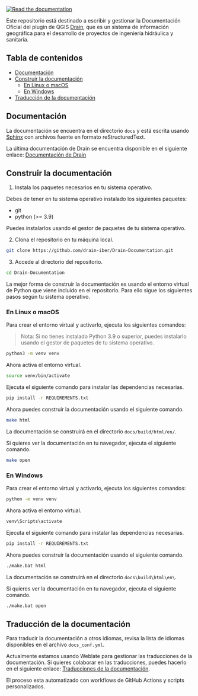 [![Read the documentation](https://img.shields.io/badge/Read-the%20docs-green.svg)](https://docs.drain.org/testing/)

Este repositorio está destinado a escribir y gestionar la Documentación Oficial del plugin de QGIS [Drain](https://www.drain.org),
que es un sistema de información geográfica para el desarrollo de proyectos de ingeniería hidráulica y sanitaria.

## Tabla de contenidos

- [Documentación](#documentación)
- [Construir la documentación](#construir-la-documentación)
  - [En Linux o macOS](#en-linux-o-macos)
  - [En Windows](#en-windows)
- [Traducción de la documentación](#traducción-de-la-documentación)

## Documentación

La documentación se encuentra en el directorio `docs` y está escrita usando [Sphinx](https://www.sphinx-doc.org/en/master/) con archivos fuente en formato reStructuredText.

La última documentación de Drain se encuentra disponible en el siguiente enlace: [Documentación de Drain](https://docs.drain.org/testing/)

## Construir la documentación

1. Instala los paquetes necesarios en tu sistema operativo.

Debes de tener en tu sistema operativo instalado los siguientes paquetes:

- git
- python (>= 3.9)

Puedes instalarlos usando el gestor de paquetes de tu sistema operativo.

2. Clona el repositorio en tu máquina local.

```bash
git clone https://github.com/drain-iber/Drain-Documentation.git
```

3. Accede al directorio del repositorio.

```bash
cd Drain-Documentation
```

La mejor forma de construir la documentación es usando el entorno virtual de Python que viene incluido en el repositorio. Para ello sigue los siguientes pasos según tu sistema operativo.

### En Linux o macOS

Para crear el entorno virtual y activarlo, ejecuta los siguientes comandos:

> Nota: Si no tienes instalado Python 3.9 o superior, puedes instalarlo usando el gestor de paquetes de tu sistema operativo.

```bash
python3 -m venv venv
```

Ahora activa el entorno virtual.

```bash
source venv/bin/activate
```

Ejecuta el siguiente comando para instalar las dependencias necesarias.

```bash
pip install -r REQUIREMENTS.txt
```

Ahora puedes construir la documentación usando el siguiente comando.

```bash
make html
```

La documentación se construirá en el directorio `docs/build/html/en/`.

Si quieres ver la documentación en tu navegador, ejecuta el siguiente comando.

```bash
make open
```

### En Windows

Para crear el entorno virtual y activarlo, ejecuta los siguientes comandos:

```bash
python -m venv venv
```

Ahora activa el entorno virtual.

```bash
venv\Scripts\activate
```

Ejecuta el siguiente comando para instalar las dependencias necesarias.

```bash
pip install -r REQUIREMENTS.txt
```

Ahora puedes construir la documentación usando el siguiente comando.

```bash
./make.bat html
```

La documentación se construirá en el directorio `docs\build\html\en\`.

Si quieres ver la documentación en tu navegador, ejecuta el siguiente comando.

```bash
./make.bat open
```

## Traducción de la documentación

Para traducir la documentación a otros idiomas, revisa la lista de idiomas disponibles en el archivo `docs_conf.yml`.

Actualmente estamos usando Weblate para gestionar las traducciones de la documentación. Si quieres colaborar en las traducciones, puedes hacerlo en el siguiente enlace: [Traducciones de la documentación](https://translate.docs.drain.org/projects/drain/drain-documentation/).

El proceso esta automatizado con workflows de GitHub Actions y scripts personalizados.

